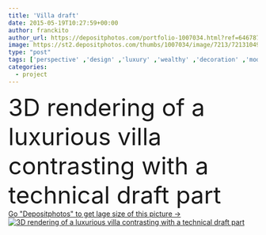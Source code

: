 ```yaml
---
title: 'Villa draft'
date: 2015-05-19T10:27:59+00:00
author: franckito
author_url: https://depositphotos.com/portfolio-1007034.html?ref=64678756
image: https://st2.depositphotos.com/thumbs/1007034/image/7213/72131049/api_thumb_450.jpg?forcejpeg=true
type: "post"
tags: ['perspective' ,'design' ,'luxury' ,'wealthy' ,'decoration' ,'model' ,'garden' ,'line' ,'style' ,'3d' ,'modern' ,'concept' ,'idea' ,'architecture' ,'building' ,'construction' ,'exterior' ,'facade' ,'house' ,'structure' ,'window' ,'home' ,'lifestyle' ,'drawing' ,'mansion' ,'project' ,'property' ,'material' ,'notes' ,'draft' ,'engineering' ,'plan' ,'residential' ,'improvement' ,'technical' ,'villa' ,'designer' ,'contemporary' ,'rendering' ,'handwriting' ,'blueprint' ,'completion' ,'phase' ,'wireframe' ,'minimalist' ,'customization' ,'real estate' ,'swimming pool' ,'villa draft' ]
categories: 
  - project
---
```

<div aling="center">
            <font size="60"> 3D rendering of a luxurious villa contrasting with a technical draft part</font>   
</div>
<div>
    <a href='https://st2.depositphotos.com/thumbs/1007034/image/7213/72131049/api_thumb_450.jpg?forcejpeg=true?ref=64678756' target=_blank > Go "Depositphotos" to get lage size of this picture ->
        <img href='https://st2.depositphotos.com/thumbs/1007034/image/7213/72131049/api_thumb_450.jpg?forcejpeg=true?ref=64678756' src='https://st2.depositphotos.com/1007034/7213/i/950/depositphotos_72131049-stock-photo-villa-draft.jpg?forcejpeg=true' alt='3D rendering of a luxurious villa contrasting with a technical draft part' >
    </a>
</div>

